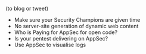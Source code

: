 (to blog or tweet)

- Make sure your Security Champions are given time
- No server-site generation of dynamic web content
- Who is Paying for AppSec for open code?
- Is your pentest delivering on AppSec?
- Use AppSec to visualise logs
